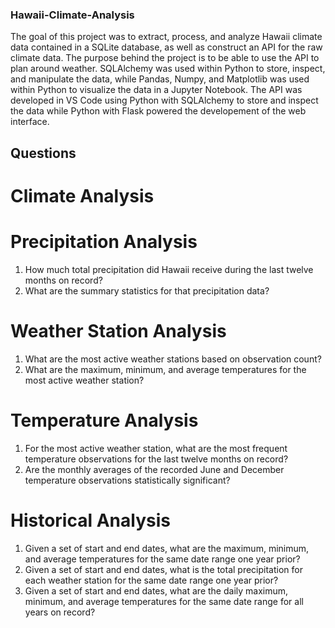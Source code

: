 ### Hawaii-Climate-Analysis

The goal of this project was to extract, process, and analyze Hawaii climate data contained in a SQLite database, as well as construct an API for the raw climate data. The purpose behind the project is to be able to use the API to plan around weather. SQLAlchemy was used within Python to store, inspect, and manipulate the data, while Pandas, Numpy, and Matplotlib was used within Python to visualize the data in a Jupyter Notebook. The API was developed in VS Code using Python with SQLAlchemy to store and inspect the data while Python with Flask powered the developement of the web interface.

## Questions

# Climate Analysis

# Precipitation Analysis
1. How much total precipitation did Hawaii receive during the last twelve months on record?
2. What are the summary statistics for that precipitation data?

# Weather Station Analysis
1. What are the most active weather stations based on observation count?
2. What are the maximum, minimum, and average temperatures for the most active weather station?

# Temperature Analysis
1. For the most active weather station, what are the most frequent temperature observations for the last twelve months on record?
2. Are the monthly averages of the recorded June and December temperature observations statistically significant?

# Historical Analysis
1. Given a set of start and end dates, what are the maximum, minimum, and average temperatures for the same date range one year prior?
2. Given a set of start and end dates, what is the total precipitation for each weather station for the same date range one year prior?
3. Given a set of start and end dates, what are the daily maximum, minimum, and average temperatures for the same date range for all years on record?